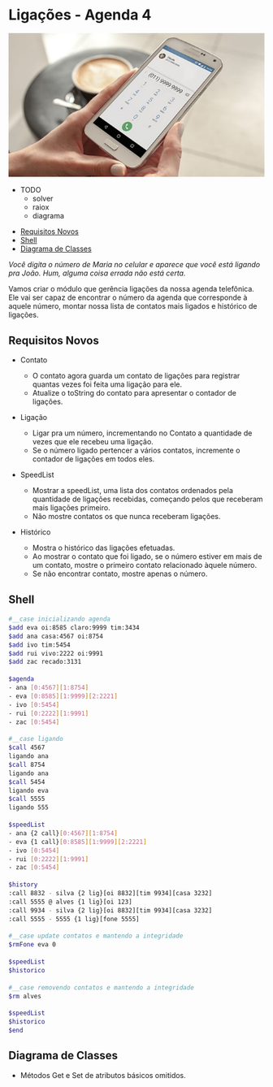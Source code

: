 # Ligações - Agenda 4

![](cover.jpg)

- TODO
    - solver
    - raiox
    - diagrama

[](toc)

- [Requisitos Novos](#requisitos-novos)
- [Shell](#shell)
- [Diagrama de Classes](#diagrama-de-classes)
[](toc)

_Você digita o número de Maria no celular e aparece que você está ligando pra João. Hum, alguma coisa errada não está certa._

Vamos criar o módulo que gerência ligações da nossa agenda telefônica. Ele vai ser capaz de encontrar o número da agenda que corresponde à aquele número, montar nossa lista de contatos mais ligados e histórico de ligações.

## Requisitos Novos

- Contato
    - O contato agora guarda um contato de ligações para registrar quantas vezes foi feita uma ligação para ele.
    - Atualize o toString do contato para apresentar o contador de ligações.

- Ligação
    - Ligar pra um número, incrementando no Contato a quantidade de vezes que ele recebeu uma ligação.
    - Se o número ligado pertencer a vários contatos, incremente o contador de ligações em todos eles.

- SpeedList
    - Mostrar a speedList, uma lista dos contatos ordenados pela quantidade de ligações recebidas, começando pelos que receberam mais ligações primeiro.
    - Não mostre contatos os que nunca receberam ligações.

- Histórico
    - Mostra o histórico das ligações efetuadas.
    - Ao mostrar o contato que foi ligado, se o número estiver em mais de um contato, mostre o primeiro contato relacionado àquele número.
    - Se não encontrar contato, mostre apenas o número.

## Shell
```sh
#__case inicializando agenda
$add eva oi:8585 claro:9999 tim:3434
$add ana casa:4567 oi:8754
$add ivo tim:5454
$add rui vivo:2222 oi:9991
$add zac recado:3131

$agenda
- ana [0:4567][1:8754]
- eva [0:8585][1:9999][2:2221]
- ivo [0:5454]
- rui [0:2222][1:9991]
- zac [0:5454]

#__case ligando
$call 4567
ligando ana
$call 8754
ligando ana
$call 5454
ligando eva
$call 5555
ligando 555

$speedList
- ana {2 call}[0:4567][1:8754]
- eva {1 call}[0:8585][1:9999][2:2221]
- ivo [0:5454]
- rui [0:2222][1:9991]
- zac [0:5454]

$history
:call 8832 - silva {2 lig}[oi 8832][tim 9934][casa 3232]
:call 5555 @ alves {1 lig}[oi 123]
:call 9934 - silva {2 lig}[oi 8832][tim 9934][casa 3232]
:call 5555 - 5555 {1 lig}[fone 5555]

#__case update contatos e mantendo a integridade
$rmFone eva 0

$speedList
$historico

#__case removendo contatos e mantendo a integridade
$rm alves

$speedList
$historico
$end
```

## Diagrama de Classes

- Métodos Get e Set de atributos básicos omitidos.


